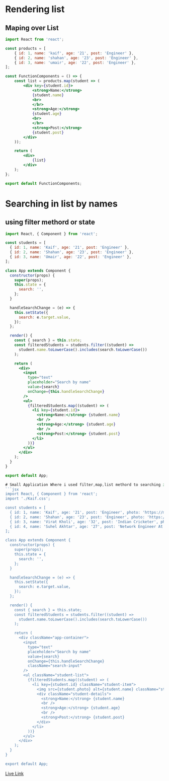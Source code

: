 # Rendering list 
## Maping over List
```jsx
import React from 'react';

const products = [
    { id: 1, name: 'kaif', age: '21', post: 'Engineer' },
    { id: 2, name: 'shahan', age: '23', post: 'Engineer' },
    { id: 3, name: 'umair', age: '22', post: 'Engineer' },
];

const FunctionComponents = () => {
    const list = products.map(student => (
        <div key={student.id}>
            <strong>Name:</strong>
            {student.name}
            <br>
            </br>
            <strong>Age:</strong>
            {student.age}
            <br>
            </br>
            <strong>Post:</strong>
            {student.post}
        </div>
    ));

    return (
        <div>
            {list}
        </div>
    );
};

export default FunctionComponents;

```

# Searching in list by names 
## using filter methord or state
```jsx
import React, { Component } from 'react';

const students = [
  { id: 1, name: 'Kaif', age: '21', post: 'Engineer' },
  { id: 2, name: 'Shahan', age: '23', post: 'Engineer' },
  { id: 3, name: 'Umair', age: '22', post: 'Engineer' },
];

class App extends Component {
  constructor(props) {
    super(props);
    this.state = {
      search: '',
    };
  }

  handleSearchChange = (e) => {
    this.setState({
      search: e.target.value,
    });
  };

  render() {
    const { search } = this.state;
    const filteredStudents = students.filter((student) =>
      student.name.toLowerCase().includes(search.toLowerCase())
    );

    return (
      <div>
        <input
          type="text"
          placeholder="Search by name"
          value={search}
          onChange={this.handleSearchChange}
        />
        <ul>
          {filteredStudents.map((student) => (
            <li key={student.id}>
              <strong>Name:</strong> {student.name}
              <br />
              <strong>Age:</strong> {student.age}
              <br />
              <strong>Post:</strong> {student.post}
            </li>
          ))}
        </ul>
      </div>
    );
  }
}

export default App;

# Small Application Where i used filter,map,list methord to searching in the list
```jsx
import React, { Component } from 'react';
import './Kaif.css';

const students = [
  { id: 1, name: 'Kaif', age: '21', post: 'Engineer', photo: 'https://media.licdn.com/dms/image/D5603AQFKefkmAn4mwA/profile-displayphoto-shrink_400_400/0/1702370273805?e=1728518400&v=beta&t=MLdSo72apoKn0Fpj8vGete1_aoRp5DTTX_i3xgqqUt8' },
  { id: 2, name: 'Shahan', age: '23', post: 'Engineer', photo: 'https://media.licdn.com/dms/image/D4D03AQF03T5ATeQ9YA/profile-displayphoto-shrink_100_100/0/1679203253201?e=1728518400&v=beta&t=RcljwuY9ufIC7CqKNm_OKLX22Obxxnb7VUzKzNiCDhs' },
  { id: 3, name: 'Virat Kholi', age: '32', post: 'Indian Cricketer', photo: 'https://upload.wikimedia.org/wikipedia/commons/thumb/9/9b/Virat_Kohli_in_PMO_New_Delhi.jpg/220px-Virat_Kohli_in_PMO_New_Delhi.jpg' },
  { id: 4, name: 'Suhel Akhtar', age: '27', post: 'Network Engineer At Airtel ', photo: 'https://media.licdn.com/dms/image/D5635AQGmRQIoIkN-tw/profile-framedphoto-shrink_100_100/0/1720798445516?e=1723651200&v=beta&t=hPere8vleL4F42bTQh7s6kywzwHv9c94imNkErJSstM' },
];

class App extends Component {
  constructor(props) {
    super(props);
    this.state = {
      search: '',
    };
  }

  handleSearchChange = (e) => {
    this.setState({
      search: e.target.value,
    });
  };

  render() {
    const { search } = this.state;
    const filteredStudents = students.filter((student) =>
      student.name.toLowerCase().includes(search.toLowerCase())
    );

    return (
      <div className="app-container">
        <input
          type="text"
          placeholder="Search by name"
          value={search}
          onChange={this.handleSearchChange}
          className="search-input"
        />
        <ul className="student-list">
          {filteredStudents.map((student) => (
            <li key={student.id} className="student-item">
              <img src={student.photo} alt={student.name} className="student-photo" />
              <div className="student-details">
                <strong>Name:</strong> {student.name}
                <br />
                <strong>Age:</strong> {student.age}
                <br />
                <strong>Post:</strong> {student.post}
              </div>
            </li>
          ))}
        </ul>
      </div>
    );
  }
}

export default App;


```
[Live Link](https://66b3963739744e112c32224f--merry-tiramisu-8d210d.netlify.app/)

